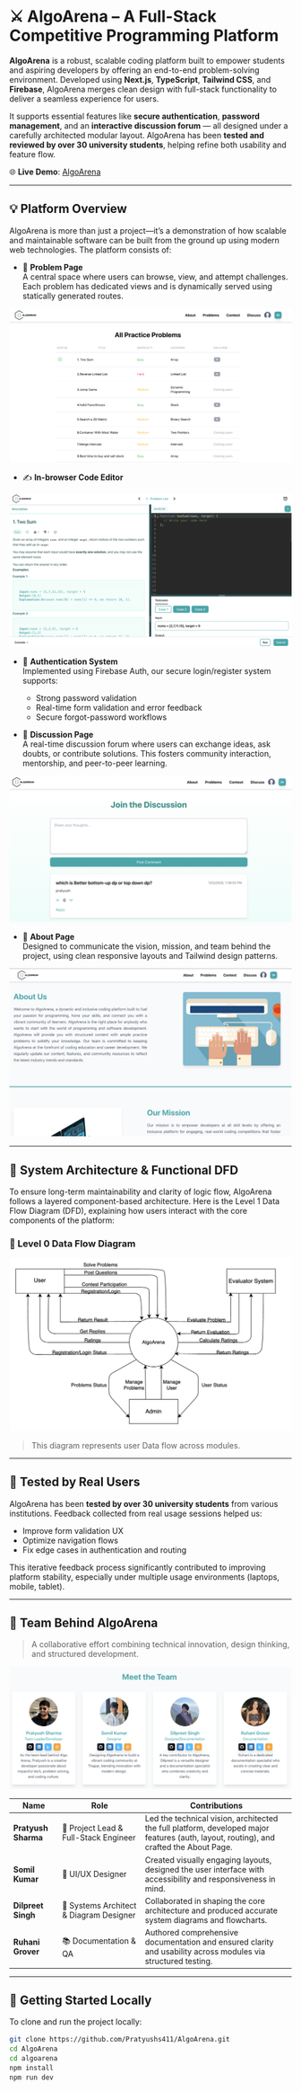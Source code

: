 # ⚔️ AlgoArena – A Full-Stack Competitive Programming Platform

**AlgoArena** is a robust, scalable coding platform built to empower students and aspiring developers by offering an end-to-end problem-solving environment. Developed using **Next.js**, **TypeScript**, **Tailwind CSS**, and **Firebase**, AlgoArena merges clean design with full-stack functionality to deliver a seamless experience for users.

It supports essential features like **secure authentication**, **password management**, and an **interactive discussion forum** — all designed under a carefully architected modular layout. AlgoArena has been **tested and reviewed by over 30 university students**, helping refine both usability and feature flow.

🌐 **Live Demo**: [AlgoArena](https://algoarena-edu-i2yd.vercel.app/)

---

## 💡 Platform Overview

AlgoArena is more than just a project—it’s a demonstration of how scalable and maintainable software can be built from the ground up using modern web technologies. The platform consists of:

- 🧩 **Problem Page**  
  A central space where users can browse, view, and attempt challenges. Each problem has dedicated views and is dynamically served using statically generated routes.

![problem page](problems.png)

- ✍️ **In-browser Code Editor**

![editor](editor.png)
  
- 🔐 **Authentication System**  
  Implemented using Firebase Auth, our secure login/register system supports:
  - Strong password validation
  - Real-time form validation and error feedback
  - Secure forgot-password workflows

- 💬 **Discussion Page**  
  A real-time discussion forum where users can exchange ideas, ask doubts, or contribute solutions. This fosters community interaction, mentorship, and peer-to-peer learning.
  
![discuss page](discuss.png)

- 📄 **About Page**  
  Designed to communicate the vision, mission, and team behind the project, using clean responsive layouts and Tailwind design patterns.
  
![about page](about.png)

---

## 🧠 System Architecture & Functional DFD

To ensure long-term maintainability and clarity of logic flow, AlgoArena follows a layered component-based architecture. Here is the Level 1 Data Flow Diagram (DFD), explaining how users interact with the core components of the platform:

### 🔎 Level 0 Data Flow Diagram

![DFD Level 1](dfd.png)

> This diagram represents user Data flow across modules.

---

## 🧪 Tested by Real Users

AlgoArena has been **tested by over 30 university students** from various institutions. Feedback collected from real usage sessions helped us:

- Improve form validation UX  
- Optimize navigation flows  
- Fix edge cases in authentication and routing  

This iterative feedback process significantly contributed to improving platform stability, especially under multiple usage environments (laptops, mobile, tablet).

---

## 👥 Team Behind AlgoArena

> A collaborative effort combining technical innovation, design thinking, and structured development.

![team](team.png)

| Name               | Role                            | Contributions                                                                 |
|--------------------|----------------------------------|--------------------------------------------------------------------------------|
| **Pratyush Sharma**  | 🧠 Project Lead & Full-Stack Engineer | Led the technical vision, architected the full platform, developed major features (auth, layout, routing), and crafted the About Page. |
| **Somil Kumar**      | 🎨 UI/UX Designer                  | Created visually engaging layouts, designed the user interface with accessibility and responsiveness in mind. |
| **Dilpreet Singh**   | 🧩 Systems Architect & Diagram Designer | Collaborated in shaping the core architecture and produced accurate system diagrams and flowcharts. |
| **Ruhani Grover**    | 📚 Documentation & QA             | Authored comprehensive documentation and ensured clarity and usability across modules via structured testing. |

---

## 🚀 Getting Started Locally

To clone and run the project locally:

```bash
git clone https://github.com/Pratyushs411/AlgoArena.git
cd AlgoArena
cd algoarena
npm install
npm run dev
